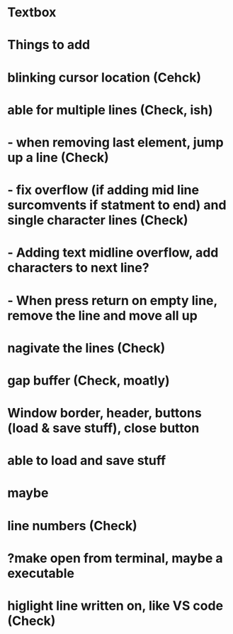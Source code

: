 # Textbox 

# Things to add

# blinking cursor location                                                                          (Cehck)
# able for multiple lines                                                                           (Check, ish)
#   - when removing last element, jump up a line                                                    (Check)
#   - fix overflow (if adding mid line surcomvents if statment to end) and single character lines   (Check)
#   - Adding text midline overflow, add characters to next line?
#   - When press return on empty line, remove the line and move all up
# nagivate the lines                                                                                (Check)
# gap buffer                                                                (Check, moatly)
# Window border, header, buttons (load & save stuff), close button
# able to load and save stuff

# maybe 
# line numbers                                                                  (Check)
# ?make open from terminal, maybe a executable
# higlight line written on, like VS code                                        (Check)